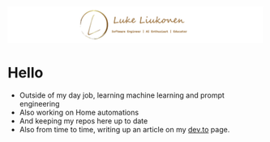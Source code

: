 <img src="header.png" alt="header" />

# Hello

- Outside of my day job, learning machine learning and prompt engineering
- Also working on Home automations
- And keeping my repos here up to date
- Also from time to time, writing up an article on my  [dev.to](https://dev.to/liukonen) page.


<!--
**liukonen/liukonen** is a ✨ _special_ ✨ repository because its `README.md` (this file) appears on your GitHub profile.

Here are some ideas to get you started:

- 🔭 I’m currently working on ...
- 🌱 I’m currently learning ...
- 👯 I’m looking to collaborate on ...
- 🤔 I’m looking for help with ...
- 💬 Ask me about ...
- 📫 How to reach me: ...
- 😄 Pronouns: ...
- ⚡ Fun fact: ...
-->
